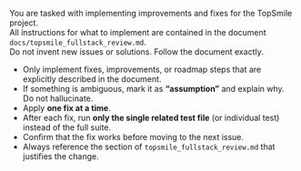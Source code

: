 You are tasked with implementing improvements and fixes for the TopSmile project.  
All instructions for what to implement are contained in the document `docs/topsmile_fullstack_review.md`.  
Do not invent new issues or solutions. Follow the document exactly.  

- Only implement fixes, improvements, or roadmap steps that are explicitly described in the document.  
- If something is ambiguous, mark it as **“assumption”** and explain why. Do not hallucinate.  
- Apply **one fix at a time**.  
- After each fix, run **only the single related test file** (or individual test) instead of the full suite.  
- Confirm that the fix works before moving to the next issue.  
- Always reference the section of `topsmile_fullstack_review.md` that justifies the change.  

